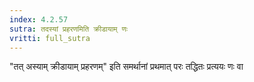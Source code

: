 ```yaml
---
index: 4.2.57
sutra: तदस्यां प्रहरणमिति क्रीडायाम् णः
vritti: full_sutra
---
```


"तत् अस्याम् क्रीडायाम् प्रहरणम्" इति समर्थानां प्रथमात् परः तद्धितः प्रत्ययः णः वा
